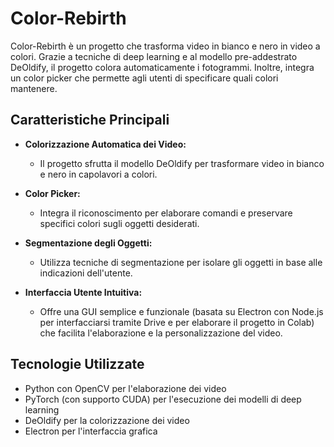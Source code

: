 # Color-Rebirth

Color-Rebirth è un progetto che trasforma video in bianco e nero in video a colori. Grazie a tecniche di deep learning e al modello pre-addestrato DeOldify, il progetto colora automaticamente i fotogrammi. Inoltre, integra un color picker che permette agli utenti di specificare quali colori mantenere.

## Caratteristiche Principali

- **Colorizzazione Automatica dei Video:**  
  - Il progetto sfrutta il modello DeOldify per trasformare video in bianco e nero in capolavori a colori.

- **Color Picker:**  
  - Integra il riconoscimento per elaborare comandi e preservare specifici colori sugli oggetti desiderati.

- **Segmentazione degli Oggetti:**  
  - Utilizza tecniche di segmentazione per isolare gli oggetti in base alle indicazioni dell'utente.

- **Interfaccia Utente Intuitiva:**  
  - Offre una GUI semplice e funzionale (basata su Electron con Node.js per interfacciarsi tramite Drive e per elaborare il progetto in Colab) che facilita l'elaborazione e la personalizzazione del video.

## Tecnologie Utilizzate

- Python con OpenCV per l'elaborazione dei video
- PyTorch (con supporto CUDA) per l'esecuzione dei modelli di deep learning
- DeOldify per la colorizzazione dei video
- Electron per l'interfaccia grafica
